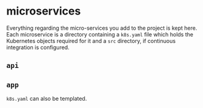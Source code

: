 # microservices

Everything regarding the micro-services you add to the project is kept here. Each microservice is a directory containing a `k8s.yaml` file which holds the Kubernetes objects required for it and a `src` directory, if continuous integration is configured.

## `api`



## `app`
`k8s.yaml` can also be templated.
